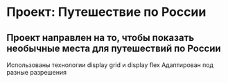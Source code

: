 # Проект: Путешествие по России

## Проект направлен на то, чтобы показать необычные места для путешествий по России

Использованы технологии display grid и display flex
Адаптирован под разные разрешения
